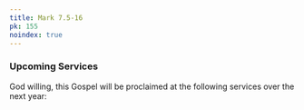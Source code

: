 ```yaml
---
title: Mark 7.5-16
pk: 155
noindex: true
---
```


### Upcoming Services

God willing, this Gospel will be proclaimed at the following services over the next year:


